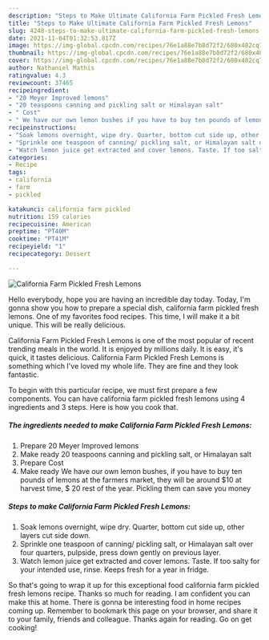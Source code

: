 ```yaml
---
description: "Steps to Make Ultimate California Farm Pickled Fresh Lemons"
title: "Steps to Make Ultimate California Farm Pickled Fresh Lemons"
slug: 4248-steps-to-make-ultimate-california-farm-pickled-fresh-lemons
date: 2021-11-04T01:32:53.817Z
image: https://img-global.cpcdn.com/recipes/76e1a88e7b8d72f2/680x482cq70/california-farm-pickled-fresh-lemons-recipe-main-photo.jpg
thumbnail: https://img-global.cpcdn.com/recipes/76e1a88e7b8d72f2/680x482cq70/california-farm-pickled-fresh-lemons-recipe-main-photo.jpg
cover: https://img-global.cpcdn.com/recipes/76e1a88e7b8d72f2/680x482cq70/california-farm-pickled-fresh-lemons-recipe-main-photo.jpg
author: Nathaniel Mathis
ratingvalue: 4.3
reviewcount: 37465
recipeingredient:
- "20 Meyer Improved lemons"
- "20 teaspoons canning and pickling salt or Himalayan salt"
- " Cost"
- " We have our own lemon bushes if you have to buy ten pounds of lemons at the farmers market they will be around 10 at harvest time  20 rest of the year Pickling them can save you money"
recipeinstructions:
- "Soak lemons overnight, wipe dry. Quarter, bottom cut side up, other layers cut side down."
- "Sprinkle one teaspoon of canning/ pickling salt, or Himalayan salt over four quarters, pulpside, press down gently on previous layer."
- "Watch lemon juice get extracted and cover lemons. Taste. If too salty for your intended use, rinse. Keeps fresh for a year in fridge."
categories:
- Recipe
tags:
- california
- farm
- pickled

katakunci: california farm pickled 
nutrition: 159 calories
recipecuisine: American
preptime: "PT40M"
cooktime: "PT41M"
recipeyield: "1"
recipecategory: Dessert

---
```



![California Farm Pickled Fresh Lemons](https://img-global.cpcdn.com/recipes/76e1a88e7b8d72f2/680x482cq70/california-farm-pickled-fresh-lemons-recipe-main-photo.jpg)

Hello everybody, hope you are having an incredible day today. Today, I'm gonna show you how to prepare a special dish, california farm pickled fresh lemons. One of my favorites food recipes. This time, I will make it a bit unique. This will be really delicious.



California Farm Pickled Fresh Lemons is one of the most popular of recent trending meals in the world. It is enjoyed by millions daily. It is easy, it's quick, it tastes delicious. California Farm Pickled Fresh Lemons is something which I've loved my whole life. They are fine and they look fantastic.


To begin with this particular recipe, we must first prepare a few components. You can have california farm pickled fresh lemons using 4 ingredients and 3 steps. Here is how you cook that.

<!--inarticleads1-->

##### The ingredients needed to make California Farm Pickled Fresh Lemons:

1. Prepare 20 Meyer Improved lemons
1. Make ready 20 teaspoons canning and pickling salt, or Himalayan salt
1. Prepare  Cost
1. Make ready  We have our own lemon bushes, if you have to buy ten pounds of lemons at the farmers market, they will be around $10 at harvest time, $ 20 rest of the year. Pickling them can save you money




<!--inarticleads2-->

##### Steps to make California Farm Pickled Fresh Lemons:

1. Soak lemons overnight, wipe dry. Quarter, bottom cut side up, other layers cut side down.
1. Sprinkle one teaspoon of canning/ pickling salt, or Himalayan salt over four quarters, pulpside, press down gently on previous layer.
1. Watch lemon juice get extracted and cover lemons. Taste. If too salty for your intended use, rinse. Keeps fresh for a year in fridge.




So that's going to wrap it up for this exceptional food california farm pickled fresh lemons recipe. Thanks so much for reading. I am confident you can make this at home. There is gonna be interesting food in home recipes coming up. Remember to bookmark this page on your browser, and share it to your family, friends and colleague. Thanks again for reading. Go on get cooking!
